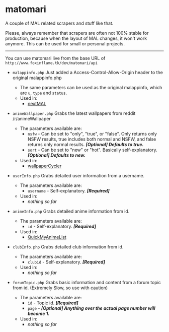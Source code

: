 # matomari

A couple of MAL related scrapers and stuff like that.

Please, always remember that scrapers are often not 100% stable for production, because when the layout of MAL changes, it won't work anymore. This can be used for small or personal projects.

---

You can use matomari live from the base URL of ```http://www.foxinflame.tk/dev/matomari/api```

- ```malappinfo.php``` Just added a Access-Control-Allow-Origin header to the original malappinfo.php
  - The same parameters can be used as the original malappinfo, which are ```u```, ```type``` and ```status```.
  - Used in:
    - [nextMAL](https://myanimelist.net/forum/?topicid=1572798)

- ```animeWallpaper.php``` Grabs the latest wallpapers from reddit /r/animeWallpaper
  - The parameters available are:
    - ```nsfw``` - Can be set to "only", "true", or "false". Only returns only NSFW results, true includes both normal and NSFW, and false returns only normal results. ***[Optional] Defaults to true.***
    - ```sort``` - Can be set to "new" or "hot". Basically self-explanatory. ***[Optional] Defaults to new.***
  - Used in:
    - [wallpaperCycler](https://github.com/FoxInFlame/WallpaperCycler)

- ```userInfo.php``` Grabs detailed user information from a username.
  - The parameters available are:
    - ```username``` - Self-explanatory. ***[Required]***
  - Used in:
    - *nothing so far*
    
- ```animeInfo.php``` Grabs detailed anime information from id.
  - The parameters available are:
    - ```id``` - Self-explanatory. ***[Required]***
  - Used in:
    - [QuickMyAnimeList](https://myanimelist.net/forum/?topicid=1552137)

- ```clubInfo.php``` Grabs detailed club information from id.
  - The parameters available are:
      - ```clubid``` - Self-explanatory. ***[Required]***
  - Used in:
      - *nothing so far*
- ```forumTopic.php``` Grabs basic information and content from a forum topic from id. (Extremely Slow, so use with caution)
  - The parameters available are:
    - ```id``` - Topic id. ***[Required]***
    - ```page``` - ***[Optional] Anything over the actual page number will become 1.***
  - Used in:
    - *nothing so far*

